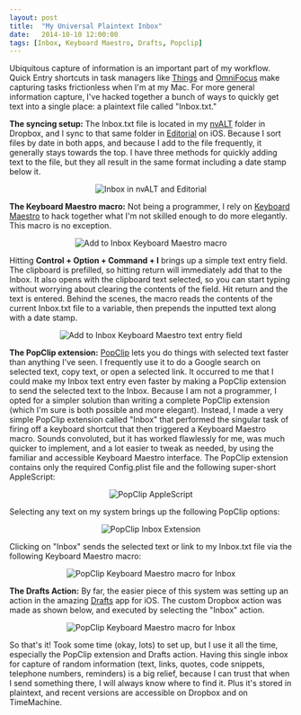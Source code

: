 ```yaml
---
layout: post
title:  "My Universal Plaintext Inbox"
date:   2014-10-10 12:00:00
tags: [Inbox, Keyboard Maestro, Drafts, Popclip]
---
```

Ubiquitous capture of information is an important part of my workflow. Quick Entry shortcuts in task managers like [Things](https://culturedcode.com/things/) and [OmniFocus](https://www.omnigroup.com/omnifocus) make capturing tasks frictionless when I'm at my Mac. For more general information capture, I've hacked together a bunch of ways to quickly get text into a single place: a plaintext file called "Inbox.txt."

**The syncing setup:** The Inbox.txt file is located in my [nvALT](http://brettterpstra.com/projects/nvalt/) folder in Dropbox, and I sync to that same folder in [Editorial](http://omz-software.com/editorial/) on iOS. Because I sort files by date in both apps, and because I add to the file frequently, it generally stays towards the top. I have three methods for quickly adding text to the file, but they all result in the same format including a date stamp below it.

 <p style="text-align: center;"><img src="/images/2014-10-10-my-universal-plaintext-inbox-1.png" alt="Inbox in nvALT and Editorial" /></p>

**The Keyboard Maestro macro:** Not being a programmer, I rely on [Keyboard Maestro](http://keyboardmaestro.com/) to hack together what I'm not skilled enough to do more elegantly. This macro is no exception.

 <p style="text-align: center;"><img src="/images/2014-10-10-my-universal-plaintext-inbox-2.png" alt="Add to Inbox Keyboard Maestro macro" /></p>

Hitting **Control + Option + Command + I** brings up a simple text entry field. The clipboard is prefilled, so hitting return will immediately add that to the Inbox. It also opens with the clipboard text selected, so you can start typing without worrying about clearing the contents of the field. Hit return and the text is entered. Behind the scenes, the macro reads the contents of the current Inbox.txt file to a variable, then prepends the inputted text along with a date stamp.

 <p style="text-align: center;"><img src="/images/2014-10-10-my-universal-plaintext-inbox-3.png" alt="Add to Inbox Keyboard Maestro text entry field" /></p>

**The PopClip extension:** [PopClip](http://pilotmoon.com/popclip/) lets you do things with selected text faster than anything I've seen. I frequently use it to do a Google search on selected text, copy text, or open a selected link. It occurred to me that I could make my Inbox text entry even faster by making a PopClip extension to send the selected text to the Inbox. Because I am not a programmer, I opted for a simpler solution than writing a complete PopClip extension (which I'm sure is both possible and more elegant). Instead, I made a very simple PopClip extension called "Inbox" that performed the singular task of firing off a keyboard shortcut that then triggered a Keyboard Maestro macro. Sounds convoluted, but it has worked flawlessly for me, was much quicker to implement, and a lot easier to tweak as needed, by using the familiar and accessible Keyboard Maestro interface. The PopClip extension contains only the required Config.plist file and the following super-short AppleScript:

<p style="text-align: center;"><img src="/images/2014-10-10-my-universal-plaintext-inbox-4.png" alt="PopClip AppleScript" /></p>

Selecting any text on my system brings up the following PopClip options:

<p style="text-align: center;"><img src="/images/2014-10-10-my-universal-plaintext-inbox-5.png" alt="PopClip Inbox Extension" /></p>

Clicking on "Inbox" sends the selected text or link to my Inbox.txt file via the following Keyboard Maestro macro: 

<p style="text-align: center;"><img src="/images/2014-10-10-my-universal-plaintext-inbox-6.png" alt="PopClip Keyboard Maestro macro for Inbox" /></p>

**The Drafts Action:** By far, the easier piece of this system was setting up an action in the amazing [Drafts](http://agiletortoise.com/drafts/) app for iOS. The custom Dropbox action was made as shown below, and executed by selecting the "Inbox" action.

<p style="text-align: center;"><img src="/images/2014-10-10-my-universal-plaintext-inbox-7.png" alt="PopClip Keyboard Maestro macro for Inbox" /></p>

So that's it! Took some time (okay, lots) to set up, but I use it all the time, especially the PopClip extension and Drafts action. Having this single inbox for capture of random information (text, links, quotes, code snippets, telephone numbers, reminders) is a big relief, because I can trust that when I send something there, I will always know where to find it. Plus it's stored in plaintext, and recent versions are accessible on Dropbox and on TimeMachine.